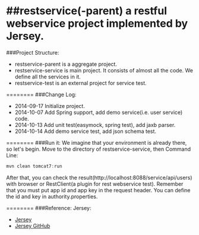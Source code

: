 ##restservice(-parent) a restful webservice project implemented by Jersey.
========
###Project Structure:
* restservice-parent is a aggregate project.
* restservice-service is main project. It consists of almost all the code. We define all the services in it.
* restservice-test is an external project for service test.

========
###Change Log:
* 2014-09-17  Initialize project.
* 2014-10-07  Add Spring support, add demo service(i.e. user service) code.
* 2014-10-13  Add unit test(easymock, spring test), add jaxb parser.
* 2014-10-14  Add demo service test, add json schema test.

========
###Run it:
We imagine that your environment is already there, so let's begin.
Move to the directory of restservice-service, then
Command Line:
```javascript
mvn clean tomcat7:run
```
After that, you can check the result(http://localhost:8088/service/api/users) with browser or RestClient(a plugin for rest webservice test).
Remember that you must put app id and app key in the request header. You can define the id and key in authority.properties.

========
###Reference:
Jersey:
* [Jersey](https://jersey.java.net/)
* [Jersey GitHub](https://github.com/jersey/jersey)
